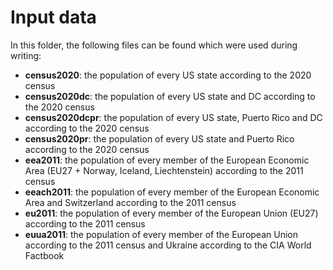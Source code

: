 # Input data
In this folder, the following files can be found which were used during writing:
- **census2020**: the population of every US state according to the 2020 census
- **census2020dc**: the population of every US state and DC according to the 2020 census
- **census2020dcpr**: the population of every US state, Puerto Rico and DC according to the 2020 census
- **census2020pr**: the population of every US state and Puerto Rico according to the 2020 census
- **eea2011**: the population of every member of the European Economic Area (EU27 + Norway, Iceland, Liechtenstein) according to the 2011 census
- **eeach2011**: the population of every member of the European Economic Area and Switzerland according to the 2011 census
- **eu2011**: the population of every member of the European Union (EU27) according to the 2011 census
- **euua2011**: the population of every member of the European Union according to the 2011 census and Ukraine according to the CIA World Factbook
